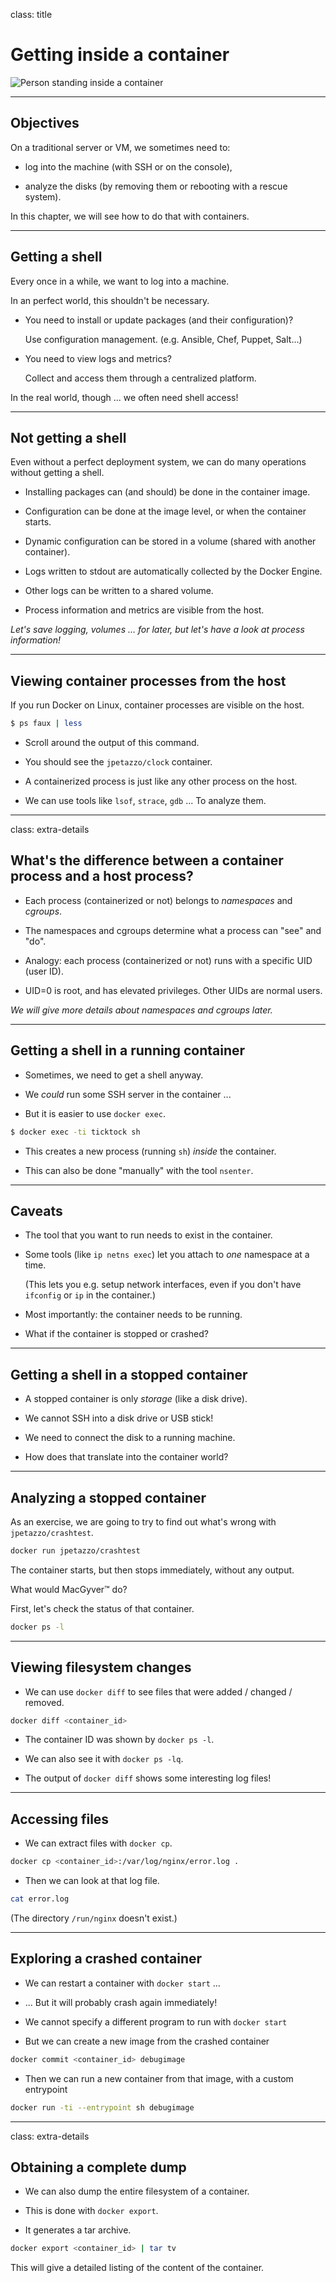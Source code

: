 
class: title

# Getting inside a container

![Person standing inside a container](images/getting-inside.png)

---

## Objectives

On a traditional server or VM, we sometimes need to:

* log into the machine (with SSH or on the console),

* analyze the disks (by removing them or rebooting with a rescue system).

In this chapter, we will see how to do that with containers.

---

## Getting a shell

Every once in a while, we want to log into a machine.

In an perfect world, this shouldn't be necessary.

* You need to install or update packages (and their configuration)?

  Use configuration management. (e.g. Ansible, Chef, Puppet, Salt...)

* You need to view logs and metrics?

  Collect and access them through a centralized platform.

In the real world, though ... we often need shell access!

---

## Not getting a shell

Even without a perfect deployment system, we can do many operations without getting a shell.

* Installing packages can (and should) be done in the container image.

* Configuration can be done at the image level, or when the container starts.

* Dynamic configuration can be stored in a volume (shared with another container).

* Logs written to stdout are automatically collected by the Docker Engine.

* Other logs can be written to a shared volume.

* Process information and metrics are visible from the host.

_Let's save logging, volumes ... for later, but let's have a look at process information!_

---

## Viewing container processes from the host

If you run Docker on Linux, container processes are visible on the host.

```bash
$ ps faux | less
```

* Scroll around the output of this command.

* You should see the `jpetazzo/clock` container.

* A containerized process is just like any other process on the host.

* We can use tools like `lsof`, `strace`, `gdb` ... To analyze them.

---

class: extra-details

## What's the difference between a container process and a host process?

* Each process (containerized or not) belongs to *namespaces* and *cgroups*.

* The namespaces and cgroups determine what a process can "see" and "do".

* Analogy: each process (containerized or not) runs with a specific UID (user ID).

* UID=0 is root, and has elevated privileges. Other UIDs are normal users.

_We will give more details about namespaces and cgroups later._

---

## Getting a shell in a running container

* Sometimes, we need to get a shell anyway.

* We _could_ run some SSH server in the container ...

* But it is easier to use `docker exec`.

```bash
$ docker exec -ti ticktock sh
```

* This creates a new process (running `sh`) _inside_ the container.

* This can also be done "manually" with the tool `nsenter`.

---

## Caveats

* The tool that you want to run needs to exist in the container.

* Some tools (like `ip netns exec`) let you attach to _one_ namespace at a time.

  (This lets you e.g. setup network interfaces, even if you don't have `ifconfig` or `ip` in the container.)

* Most importantly: the container needs to be running.

* What if the container is stopped or crashed?

---

## Getting a shell in a stopped container

* A stopped container is only _storage_ (like a disk drive).

* We cannot SSH into a disk drive or USB stick!

* We need to connect the disk to a running machine.

* How does that translate into the container world?

---

## Analyzing a stopped container

As an exercise, we are going to try to find out what's wrong with `jpetazzo/crashtest`.

```bash
docker run jpetazzo/crashtest
```

The container starts, but then stops immediately, without any output.

What would MacGyver&trade; do?

First, let's check the status of that container.

```bash
docker ps -l
```

---

## Viewing filesystem changes

* We can use `docker diff` to see files that were added / changed / removed.

```bash
docker diff <container_id>
```

* The container ID was shown by `docker ps -l`.

* We can also see it with `docker ps -lq`.

* The output of `docker diff` shows some interesting log files!

---

## Accessing files

* We can extract files with `docker cp`.

```bash
docker cp <container_id>:/var/log/nginx/error.log .
```

* Then we can look at that log file.

```bash
cat error.log
```

(The directory `/run/nginx` doesn't exist.)

---

## Exploring a crashed container

* We can restart a container with `docker start` ...

* ... But it will probably crash again immediately!

* We cannot specify a different program to run with `docker start`

* But we can create a new image from the crashed container

```bash
docker commit <container_id> debugimage
```

* Then we can run a new container from that image, with a custom entrypoint

```bash
docker run -ti --entrypoint sh debugimage
```

---

class: extra-details

## Obtaining a complete dump

* We can also dump the entire filesystem of a container.

* This is done with `docker export`.

* It generates a tar archive.

```bash
docker export <container_id> | tar tv
```

This will give a detailed listing of the content of the container.
